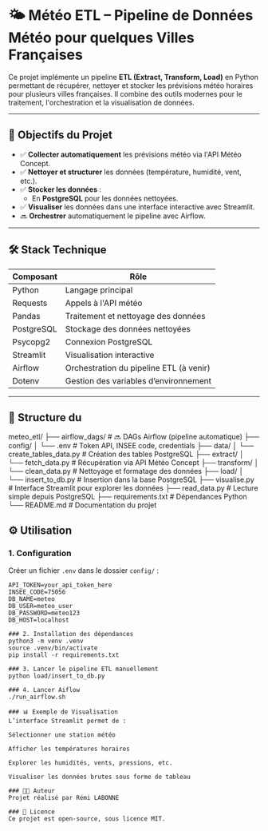 # 🌤️ Météo ETL – Pipeline de Données Météo pour quelques Villes Françaises

Ce projet implémente un pipeline **ETL (Extract, Transform, Load)** en Python permettant de récupérer, nettoyer et stocker les prévisions météo horaires pour plusieurs villes françaises. Il combine des outils modernes pour le traitement, l'orchestration et la visualisation de données.

---

## 🚀 Objectifs du Projet

- ✅ **Collecter automatiquement** les prévisions météo via l'API Météo Concept.
- ✅ **Nettoyer et structurer** les données (température, humidité, vent, etc.).
- ✅ **Stocker les données** :
  - En **PostgreSQL** pour les données nettoyées.
- ✅ **Visualiser** les données dans une interface interactive avec Streamlit.
- 🔜 **Orchestrer** automatiquement le pipeline avec Airflow.

---

## 🛠️ Stack Technique

| Composant      | Rôle                                      |
|----------------|-------------------------------------------|
| Python         | Langage principal                         |
| Requests       | Appels à l'API météo                      |
| Pandas         | Traitement et nettoyage des données       |
| PostgreSQL     | Stockage des données nettoyées            |
| Psycopg2       | Connexion PostgreSQL                      |
| Streamlit      | Visualisation interactive                 |
| Airflow        | Orchestration du pipeline ETL (à venir)   |
| Dotenv         | Gestion des variables d’environnement     |

---

## 📁 Structure du 

meteo_etl/
├── airflow_dags/ # 🔜 DAGs Airflow (pipeline automatique)
├── config/
│ └── .env # Token API, INSEE code, credentials
├── data/
│ └── create_tables_data.py # Création des tables PostgreSQL
├── extract/
│ └── fetch_data.py # Récupération via API Météo Concept
├── transform/
│ └── clean_data.py # Nettoyage et formatage des données
├── load/
│ └── insert_to_db.py # Insertion dans la base PostgreSQL
├── visualise.py # Interface Streamlit pour explorer les données
├── read_data.py # Lecture simple depuis PostgreSQL
├── requirements.txt # Dépendances Python
└── README.md # Documentation du projet

## ⚙️ Utilisation

### 1. Configuration

Créer un fichier `.env` dans le dossier `config/` :

```env
API_TOKEN=your_api_token_here
INSEE_CODE=75056
DB_NAME=meteo
DB_USER=meteo_user
DB_PASSWORD=meteo123
DB_HOST=localhost

### 2. Installation des dépendances
python3 -m venv .venv
source .venv/bin/activate
pip install -r requirements.txt

### 3. Lancer le pipeline ETL manuellement
python load/insert_to_db.py

### 4. Lancer Aiflow
./run_airflow.sh

### 📊 Exemple de Visualisation
L’interface Streamlit permet de :

Sélectionner une station météo

Afficher les températures horaires

Explorer les humidités, vents, pressions, etc.

Visualiser les données brutes sous forme de tableau

### 🧑‍💻 Auteur
Projet réalisé par Rémi LABONNE

### 📄 Licence
Ce projet est open-source, sous licence MIT.


